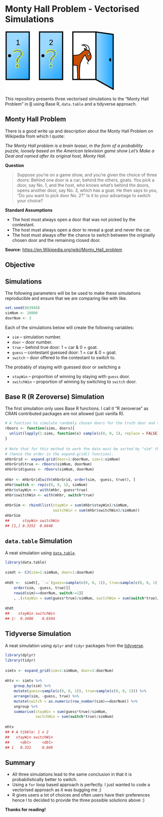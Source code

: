 
<!-- README.md is generated from README.Rmd. Please edit that file    -->

<!-- Origin: https://github.com/hrbrmstr/ggalt/blob/master/README.Rmd -->

<!-- Thanks to Bob Rudis for sharing.                                 -->

# Monty Hall Problem - Vectorised Simulations

![Monty Hall Problem Image](README_files/Monty_open_door.svg)

This repository presents three vectorised simulations to the “Monty Hall
Problem” in [R](https://r-project.org) using Base R, `data.table` and a
tidyverse approach.

## Monty Hall Problem

There is a good write up and description about the Monty Hall Problem on
Wikipedia from which I quote:

*The Monty Hall problem is a brain teaser, in the form of a probability
puzzle, loosely based on the American television game show Let’s Make a
Deal and named after its original host, Monty Hall.*

**Question**

> Suppose you’re on a game show, and you’re given the choice of three
> doors: Behind one door is a car; behind the others, goats. You pick a
> door, say No. 1, and the host, who knows what’s behind the doors,
> opens another door, say No. 3, which has a goat. He then says to you,
> “Do you want to pick door No. 2?” Is it to your advantage to switch
> your choice?

**Standard Assumptions**

  - The host must always open a door that was not picked by the
    contestant.
  - The host must always open a door to reveal a goat and never the car.
  - The host must always offer the chance to switch between the
    originally chosen door and the remaining closed door.

**Source:** <https://en.Wikipedia.org/wiki/Monty_Hall_problem>

## Objective

> 

## Simulations

The following parameters will be be used to make these simulations
reproducible and ensure that we are comparing like with like.

``` r
set.seed(663948)
simNum <- 10000
doorNum <- 3
```

Each of the simulations below will create the following variables:

  - `sim` – simulation number.
  - `door` – door number.
  - `true` – behind true door: 1 = car & 0 = goat.
  - `guess` – contestant guessed door: 1 = car & 0 = goat.
  - `switch` – door offered to the contestant to switch to.

The probably of staying with guessed door or switching a

  - `stayWin` – proportion of winning by staying with `guess` door.
  - `switchWin` – proportion of winning by switching to `switch` door.

## Base R (R Zeroverse) Simulation

The first simulation only uses Base R functions. I call it “R zeroverse”
as CRAN contributed packages are not allowed (just vanilla
R).

``` r
# A function to simulate randomly chosen doors for the truth door and the guess.
rDoors <- function(sims, doors){
  unlist(lapply(1:sims, function(x) sample(c(0, 0, 1), replace = FALSE))[])
}

# Note that for this method to work the data must be sorted by "sim" then the door 
# (hence the order in the expand.grid() function).
mhbrGrid <- expand.grid(door=1:doorNum, sim=1:simNum)
mhbrGrid$true <- rDoors(simNum, doorNum)
mhbrGrid$guess <- rDoors(simNum, doorNum)

mhbr <- mhbrGrid[with(mhbrGrid, order(sim, -guess, true)), ]
mhbr$switch <- rep(c(0, 0, 1), simNum)
mhbr$stayWin <- with(mhbr, guess*true)
mhbr$switchWin <- with(mhbr, switch*true)

mhbrSim <- rbind(list(stayWin = sum(mhbr$stayWin)/simNum, 
                      switchWin = sum(mhbr$switchWin)/simNum))
mhbrSim
##      stayWin switchWin
## [1,] 0.3352  0.6648
```

## `data.table` Simulation

A neat simulation using [`data.table`](http://r-datatable.com/).

``` r
library(data.table)

simdt <- CJ(sim=1:simNum, door=1:doorNum)

mhdt <-  simdt[, `:=`(guess=sample(c(0, 0, 1)), true=sample(c(0, 0, 1)), switch=0), .(sim)][
    order(sim, -guess, true)][
    rowid(sim)==doorNum, switch:=1][
    , .(stayWin = sum(guess*true)/simNum, switchWin = sum(switch*true)/simNum)]

mhdt
##    stayWin switchWin
## 1:  0.3406    0.6594
```

## Tidyverse Simulation

A neat simulation using `dplyr` and `tidyr` packages from the
[tidyverse](https://tidyverse.org).

``` r
library(dplyr)
library(tidyr)

simtv <- expand_grid(sim=1:simNum, door=1:doorNum)

mhtv <- simtv %>%
    group_by(sim) %>%
    mutate(guess=sample(c(0, 0, 1)), true=sample(c(0, 0, 1))) %>%
    arrange(sim, -guess, true) %>%
    mutate(switch = as.numeric(row_number(sim)==doorNum)) %>%
    ungroup %>%
    summarise(stayWin = sum(guess*true)/simNum,
              switchWin = sum(switch*true)/simNum)

mhtv
## # A tibble: 1 x 2
##   stayWin switchWin
##     <dbl>     <dbl>
## 1   0.331     0.669
```

## Summary

  - All three simulations lead to the same conclusion in that it is
    probabilistically better to switch.
  - Using a `for` loop based approach is perfectly. I just wanted to
    code a vectorised approach as it was bugging me ;)
  - R gives users a lot of choices and often users have their
    preferences hence I to decided to provide the three possible
    solutions above :)

**Thanks for reading\!**
